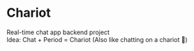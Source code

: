 # Chariot
Real-time chat app backend project\
Idea: Chat + Period = Chariot (Also like chatting on a chariot 🙂)
